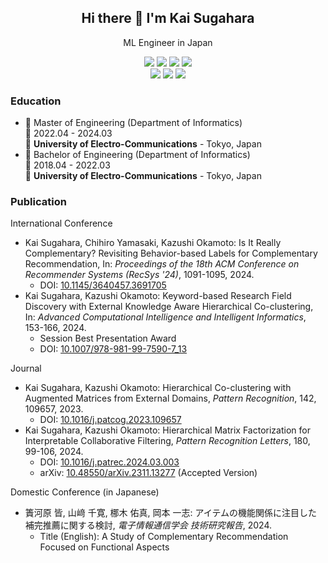 <h2 align="center">Hi there 👋 I'm Kai Sugahara</h2>

<p align="center">ML Engineer in Japan</p>


<p align="center">
  <a href="https://twitter.com/kaisugahara"><img src="https://img.shields.io/badge/X-000000?style=for-the-badge&logo=x&logoColor=white"></a>
  <a href="https://www.linkedin.com/in/kaisugahara/"><img src="https://img.shields.io/badge/LinkedIn-0077B5?style=for-the-badge&logo=linkedin&logoColor=white"></a>
  <a href="https://qiita.com/Kai238"><img src="https://img.shields.io/badge/Qiita-55c500?style=for-the-badge&logo=qiita&logoColor=white"></a>
  <a href="https://zenn.dev/ksugahara"><img src="https://img.shields.io/badge/Zenn-3EA8FF?style=for-the-badge&logo=Zenn&logoColor=white"></a>
  <br>
  <a href="https://orcid.org/0009-0003-2367-020X"><img src="https://img.shields.io/badge/orcid-A6CE39?style=for-the-badge&logo=orcid&logoColor=white"></a>
  <a href="https://scholar.google.com/citations?user=KbVH3RcAAAAJ"><img src="https://img.shields.io/badge/Google_Scholar-4285F4?style=for-the-badge&logo=google-scholar&logoColor=white"></a>
  <a href="https://www.researchgate.net/profile/Kai-Sugahara"><img src="https://img.shields.io/badge/Research_Gate-00CCBB.svg?&style=for-the-badge&logo=ResearchGate&logoColor=white"></a>
</p>

### Education

- 📖 Master of Engineering (Department of Informatics)\
📆 2022.04 - 2024.03\
📍 **University of Electro-Communications** - Tokyo, Japan
- 📖 Bachelor of Engineering (Department of Informatics)\
📆 2018.04 - 2022.03\
📍 **University of Electro-Communications** - Tokyo, Japan

### Publication

International Conference
- Kai Sugahara, Chihiro Yamasaki, Kazushi Okamoto: Is It Really Complementary? Revisiting Behavior-based Labels for Complementary Recommendation, In: *Proceedings of the 18th ACM Conference on Recommender Systems (RecSys '24)*, 1091-1095, 2024.
  - DOI: <a href="https://doi.org/10.1145/3640457.3691705">10.1145/3640457.3691705</a>
- Kai Sugahara, Kazushi Okamoto: Keyword-based Research Field Discovery with External Knowledge Aware Hierarchical Co-clustering, In: *Advanced Computational Intelligence and Intelligent Informatics*, 153-166, 2024.
  - Session Best Presentation Award
  - DOI: <a href="https://doi.org/10.1007/978-981-99-7590-7_13">10.1007/978-981-99-7590-7_13</a>

Journal
- Kai Sugahara, Kazushi Okamoto: Hierarchical Co-clustering with Augmented Matrices from External Domains, *Pattern Recognition*, 142, 109657, 2023.
  - DOI: <a href="https://doi.org/10.1016/j.patcog.2023.109657">10.1016/j.patcog.2023.109657</a>
- Kai Sugahara, Kazushi Okamoto: Hierarchical Matrix Factorization for Interpretable Collaborative Filtering, *Pattern Recognition Letters*, 180, 99-106, 2024.
  - DOI: <a href="https://doi.org/10.1016/j.patrec.2024.03.003">10.1016/j.patrec.2024.03.003</a>
  - arXiv: <a href="https://doi.org/10.48550/arXiv.2311.13277">10.48550/arXiv.2311.13277</a> (Accepted Version)

Domestic Conference (in Japanese)
- 簀河原 皆, 山﨑 千寛, 梛木 佑真, 岡本 一志: アイテムの機能関係に注目した補完推薦に関する検討, *電子情報通信学会 技術研究報告*, 2024.
  - Title (English): A Study of Complementary Recommendation Focused on Functional Aspects
